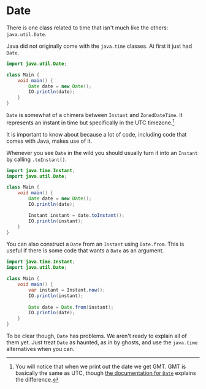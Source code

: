 # Date

There is one class related to time that isn't much like the others: `java.util.Date`.

Java did not originally come with the `java.time` classes. At first it just had `Date`.

```java
import java.util.Date;

class Main {
    void main() {
        Date date = new Date();
        IO.println(date);
    }
}
```

`Date` is somewhat of a chimera between `Instant` and `ZonedDateTime`. It represents an instant in time but specifically in the UTC timezone.[^gmt]

It is important to know about because a lot of code, including code that comes with Java, makes use of it.

Whenever you see `Date` in the wild you should usually turn it into an `Instant` by
calling `.toInstant()`.

```java
import java.time.Instant;
import java.util.Date;

class Main {
    void main() {
        Date date = new Date();
        IO.println(date);

        Instant instant = date.toInstant();
        IO.println(instant);
    }
}
```

You can also construct a `Date` from an `Instant` using `Date.from`. This is useful if there is some code that wants a `Date` as an argument.

```java
import java.time.Instant;
import java.util.Date;

class Main {
    void main() {
        var instant = Instant.now();
        IO.println(instant);
        
        Date date = Date.from(instant);
        IO.println(date);
    }
}
```

To be clear though, `Date` has problems. We aren't ready to explain all of them yet. Just treat `Date` as haunted, as in by ghosts, and use the `java.time` alternatives when you can.

[^gmt]: You will notice that when we print out the date we get GMT. GMT is basically the same as UTC, though [the documentation for `Date`](https://docs.oracle.com/en/java/javase/21/docs/api/java.base/java/util/Date.html) explains the difference.